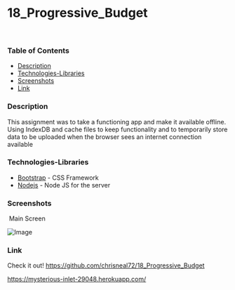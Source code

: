 # 18_Progressive_Budget
​
### Table of Contents
- [Description](#Description)
- [Technologies-Libraries](#Technologies-Libraries)
- [Screenshots](#Screenshots)
- [Link](#Link)
​
### Description
This assignment was to take a functioning app and make it available offline. Using IndexDB and cache files to keep functionality and to temporarily store data to be uploaded when the browser sees an internet connection available
​
### Technologies-Libraries
- [Bootstrap](https://getbootstrap.com/) - CSS Framework
- [Nodejs](https://https://nodejs.orgm/) - Node JS for the server
​
### Screenshots
​
Main Screen

![Image](public/screen.jpg)
​

### Link
Check it out! 
https://github.com/chrisneal72/18_Progressive_Budget

https://mysterious-inlet-29048.herokuapp.com/
